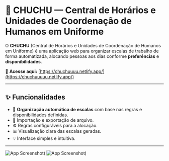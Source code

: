 # 🥒 CHUCHU — Central de Horários e Unidades de Coordenação de Humanos em Uniforme

O **CHUCHU** (Central de Horários e Unidades de Coordenação de Humanos em Uniforme) é uma aplicação web para organizar escalas de trabalho de forma automatizada, alocando pessoas aos dias conforme **preferências** e **disponibilidades**.  

🔗 **Acesse aqui:** [https://chuchuuuu.netlify.app/](https://chuchuuuuu.netlify.app/)

---

## ✨ Funcionalidades

- 📅 **Organização automática de escalas** com base nas regras e disponibilidades definidas.
- 📝 Importação e exportação de arquivo.
- ⚙️ Regras configuráveis para a alocação.
- 📊 Visualização clara das escalas geradas.
- 💡 Interface simples e intuitiva.

---

![App Screenshot](https://i.imgur.com/Ncb3akK.png))
![App Screenshot](https://i.imgur.com/CtkoIQY.png))
